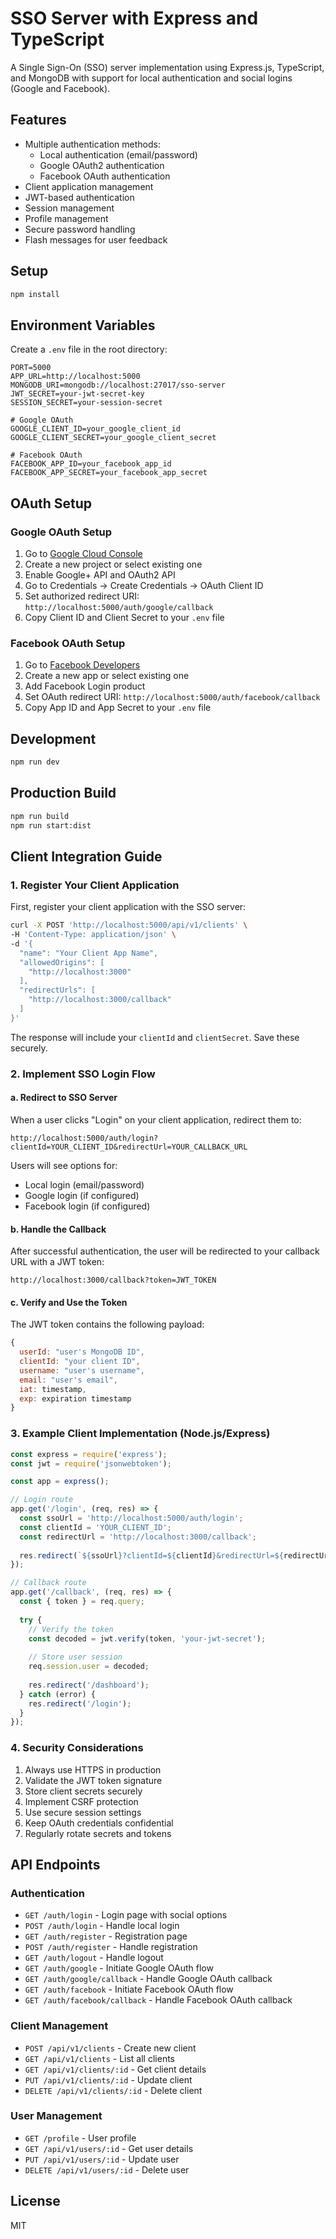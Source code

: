 # SSO Server with Express and TypeScript

A Single Sign-On (SSO) server implementation using Express.js, TypeScript, and MongoDB with support for local authentication and social logins (Google and Facebook).

## Features

* Multiple authentication methods:
  * Local authentication (email/password)
  * Google OAuth2 authentication
  * Facebook OAuth authentication
* Client application management
* JWT-based authentication
* Session management
* Profile management
* Secure password handling
* Flash messages for user feedback

## Setup

```bash
npm install
```

## Environment Variables

Create a `.env` file in the root directory:

```env
PORT=5000
APP_URL=http://localhost:5000
MONGODB_URI=mongodb://localhost:27017/sso-server
JWT_SECRET=your-jwt-secret-key
SESSION_SECRET=your-session-secret

# Google OAuth
GOOGLE_CLIENT_ID=your_google_client_id
GOOGLE_CLIENT_SECRET=your_google_client_secret

# Facebook OAuth
FACEBOOK_APP_ID=your_facebook_app_id
FACEBOOK_APP_SECRET=your_facebook_app_secret
```

## OAuth Setup

### Google OAuth Setup
1. Go to [Google Cloud Console](https://console.cloud.google.com/)
2. Create a new project or select existing one
3. Enable Google+ API and OAuth2 API
4. Go to Credentials → Create Credentials → OAuth Client ID
5. Set authorized redirect URI: `http://localhost:5000/auth/google/callback`
6. Copy Client ID and Client Secret to your `.env` file

### Facebook OAuth Setup
1. Go to [Facebook Developers](https://developers.facebook.com/)
2. Create a new app or select existing one
3. Add Facebook Login product
4. Set OAuth redirect URI: `http://localhost:5000/auth/facebook/callback`
5. Copy App ID and App Secret to your `.env` file

## Development

```bash
npm run dev
```

## Production Build

```bash
npm run build
npm run start:dist
```

## Client Integration Guide

### 1. Register Your Client Application

First, register your client application with the SSO server:

```bash
curl -X POST 'http://localhost:5000/api/v1/clients' \
-H 'Content-Type: application/json' \
-d '{
  "name": "Your Client App Name",
  "allowedOrigins": [
    "http://localhost:3000"
  ],
  "redirectUrls": [
    "http://localhost:3000/callback"
  ]
}'
```

The response will include your `clientId` and `clientSecret`. Save these securely.

### 2. Implement SSO Login Flow

#### a. Redirect to SSO Server

When a user clicks "Login" on your client application, redirect them to:

```
http://localhost:5000/auth/login?clientId=YOUR_CLIENT_ID&redirectUrl=YOUR_CALLBACK_URL
```

Users will see options for:
- Local login (email/password)
- Google login (if configured)
- Facebook login (if configured)

#### b. Handle the Callback

After successful authentication, the user will be redirected to your callback URL with a JWT token:

```
http://localhost:3000/callback?token=JWT_TOKEN
```

#### c. Verify and Use the Token

The JWT token contains the following payload:
```javascript
{
  userId: "user's MongoDB ID",
  clientId: "your client ID",
  username: "user's username",
  email: "user's email",
  iat: timestamp,
  exp: expiration timestamp
}
```

### 3. Example Client Implementation (Node.js/Express)

```javascript
const express = require('express');
const jwt = require('jsonwebtoken');

const app = express();

// Login route
app.get('/login', (req, res) => {
  const ssoUrl = 'http://localhost:5000/auth/login';
  const clientId = 'YOUR_CLIENT_ID';
  const redirectUrl = 'http://localhost:3000/callback';
  
  res.redirect(`${ssoUrl}?clientId=${clientId}&redirectUrl=${redirectUrl}`);
});

// Callback route
app.get('/callback', (req, res) => {
  const { token } = req.query;
  
  try {
    // Verify the token
    const decoded = jwt.verify(token, 'your-jwt-secret');
    
    // Store user session
    req.session.user = decoded;
    
    res.redirect('/dashboard');
  } catch (error) {
    res.redirect('/login');
  }
});
```

### 4. Security Considerations

1. Always use HTTPS in production
2. Validate the JWT token signature
3. Store client secrets securely
4. Implement CSRF protection
5. Use secure session settings
6. Keep OAuth credentials confidential
7. Regularly rotate secrets and tokens

## API Endpoints

### Authentication
- `GET /auth/login` - Login page with social options
- `POST /auth/login` - Handle local login
- `GET /auth/register` - Registration page
- `POST /auth/register` - Handle registration
- `GET /auth/logout` - Handle logout
- `GET /auth/google` - Initiate Google OAuth flow
- `GET /auth/google/callback` - Handle Google OAuth callback
- `GET /auth/facebook` - Initiate Facebook OAuth flow
- `GET /auth/facebook/callback` - Handle Facebook OAuth callback

### Client Management
- `POST /api/v1/clients` - Create new client
- `GET /api/v1/clients` - List all clients
- `GET /api/v1/clients/:id` - Get client details
- `PUT /api/v1/clients/:id` - Update client
- `DELETE /api/v1/clients/:id` - Delete client

### User Management
- `GET /profile` - User profile
- `GET /api/v1/users/:id` - Get user details
- `PUT /api/v1/users/:id` - Update user
- `DELETE /api/v1/users/:id` - Delete user

## License

MIT
